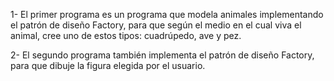 1- El primer programa es un programa que modela animales implementando el patrón de diseño Factory,
para que según el medio en el cual viva el animal, cree uno de estos tipos: cuadrúpedo, ave y pez.

2- El segundo programa también implementa el patrón de diseño Factory, para que dibuje la figura elegida por el usuario.
